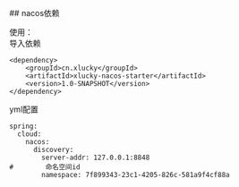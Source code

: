 ## nacos依赖

使用：  
导入依赖  

```
<dependency>
	<groupId>cn.xlucky</groupId>
	<artifactId>xlucky-nacos-starter</artifactId>
	<version>1.0-SNAPSHOT</version>
</dependency>
```
yml配置
```
spring:
  cloud:
    nacos:
      discovery:
        server-addr: 127.0.0.1:8848
#        命名空间id
        namespace: 7f899343-23c1-4205-826c-581a9f4cf88a
```





